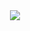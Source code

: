 <div align="center">
    <img  src="https://github-readme-streak-stats.herokuapp.com/?user=MrtySEC&theme=dark&hide_border=true" />
</div>
